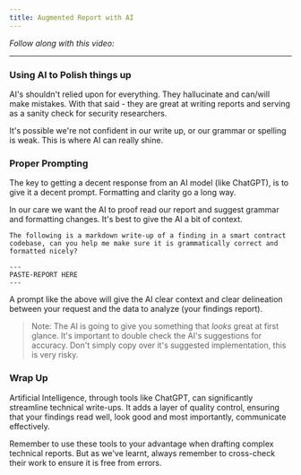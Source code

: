 ```yaml
---
title: Augmented Report with AI
---
```


_Follow along with this video:_

---

### Using AI to Polish things up

AI's shouldn't relied upon for everything. They hallucinate and can/will make mistakes. With that said - they are great at writing reports and serving as a sanity check for security researchers.

It's possible we're not confident in our write up, or our grammar or spelling is weak. This is where AI can really shine.

### Proper Prompting

The key to getting a decent response from an AI model (like ChatGPT), is to give it a decent prompt. Formatting and clarity go a long way.

In our care we want the AI to proof read our report and suggest grammar and formatting changes. It's best to give the AI a bit of context.

```
The following is a markdown write-up of a finding in a smart contract codebase, can you help me make sure it is grammatically correct and formatted nicely?

---
PASTE-REPORT HERE
---
```

A prompt like the above will give the AI clear context and clear delineation between your request and the data to analyze (your findings report).

> Note: The AI is going to give you something that _looks_ great at first glance. It's important to double check the AI's suggestions for accuracy. Don't simply copy over it's suggested implementation, this is very risky.

### Wrap Up

Artificial Intelligence, through tools like ChatGPT, can significantly streamline technical write-ups. It adds a layer of quality control, ensuring that your findings read well, look good and most importantly, communicate effectively.

Remember to use these tools to your advantage when drafting complex technical reports. But as we've learnt, always remember to cross-check their work to ensure it is free from errors.
